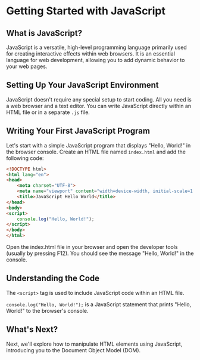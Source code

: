 # Getting Started with JavaScript

## What is JavaScript?

JavaScript is a versatile, high-level programming language primarily used for creating interactive effects within web
browsers. It is an essential language for web development, allowing you to add dynamic behavior to your web pages.

## Setting Up Your JavaScript Environment

JavaScript doesn't require any special setup to start coding. All you need is a web browser and a text editor. You can
write JavaScript directly within an HTML file or in a separate `.js` file.

## Writing Your First JavaScript Program

Let's start with a simple JavaScript program that displays "Hello, World!" in the browser console. Create an HTML file
named `index.html` and add the following code:

```html
<!DOCTYPE html>
<html lang="en">
<head>
    <meta charset="UTF-8">
    <meta name="viewport" content="width=device-width, initial-scale=1.0">
    <title>JavaScript Hello World</title>
</head>
<body>
<script>
    console.log("Hello, World!");
</script>
</body>
</html>
```

Open the index.html file in your browser and open the developer tools (usually by pressing F12). You should see the
message "Hello, World!" in the console.

## Understanding the Code

The `<script>` tag is used to include JavaScript code within an HTML file.

`console.log("Hello, World!");` is a JavaScript statement that prints "Hello, World!" to the browser's console.

## What's Next?

Next, we'll explore how to manipulate HTML elements using JavaScript, introducing you to the Document Object Model
(DOM).
